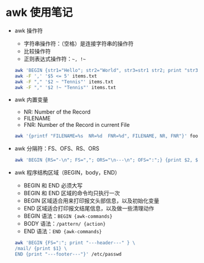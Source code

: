 # awk 使用笔记

- awk 操作符
  - 字符串操作符：（空格）是连接字符串的操作符
  - 比较操作符
  - 正则表达式操作符：`~, !~`

  ```sh
  awk 'BEGIN {str1="Hello"; str2="World", str3=str1 str2; print "str3 is:", str3}'
  awk -F ',' '$5 <= 5' items.txt
  awk -F "," '$2 ~ "Tennis"' items.txt
  awk -F "," '$2 !~ "Tennis"' items.txt
  ```

- awk 内置变量
  - NR: Number of the Record
  - FILENAME
  - FNR: Number of the Record in current File

  ```sh
  awk '{printf "FILENAME=%s  NR=%d  FNR=%d", FILENAME, NR, FNR"}' foo.txt bar.txt
  ```

- awk 分隔符：FS、OFS、RS、ORS

  ```sh
  awk 'BEGIN {RS="-\n"; FS=","; ORS="\n---\n"; OFS=":";} {print $2, $3}' employee.txt
  ```

- awk 程序结构区域（BEGIN，body，END）
  - BEGIN 和 END 必须大写
  - BEGIN 和 END 区域的命令均只执行一次
  - BEGIN 区域适合用来打印报文头部信息，以及初始化变量
  - END 区域适合打印报文结尾信息，以及做一些清理动作
  - BEGIN 语法：`BEGIN {awk-commands}`
  - BODY 语法：`/pattern/ {action}`
  - END 语法：`END {awk-commands}`

  ```sh
  awk 'BEGIN {FS=":"; print "---header---" } \
  /mail/ {print $1} \
  END {print "---footer---"}' /etc/passwd
  ```
